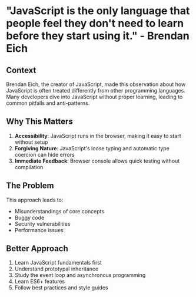 # "JavaScript is the only language that people feel they don't need to learn before they start using it." - Brendan Eich

## Context
Brendan Eich, the creator of JavaScript, made this observation about how JavaScript is often treated differently from other programming languages. Many developers dive into JavaScript without proper learning, leading to common pitfalls and anti-patterns.

## Why This Matters

1. **Accessibility**: JavaScript runs in the browser, making it easy to start without setup
2. **Forgiving Nature**: JavaScript's loose typing and automatic type coercion can hide errors
3. **Immediate Feedback**: Browser console allows quick testing without compilation

## The Problem
This approach leads to:
- Misunderstandings of core concepts
- Buggy code
- Security vulnerabilities
- Performance issues

## Better Approach
1. Learn JavaScript fundamentals first
2. Understand prototypal inheritance
3. Study the event loop and asynchronous programming
4. Learn ES6+ features
5. Follow best practices and style guides
